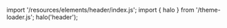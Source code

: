 <!--
type: template
name: header
-->

import '/resources/elements/header/index.js';
import { halo } from '/theme-loader.js';
halo('header');
